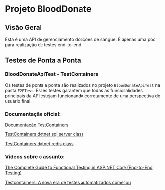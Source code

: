 # Projeto BloodDonate

## Visão Geral
Esta é uma API de gerenciamento doações de sangue. É apenas uma poc para realização de testes end-to-end.

## Testes de Ponta a Ponta

### BloodDonateApiTest - TestContainers
Os testes de ponta a ponta são realizados no projeto `BloodDonateApiTest` na pasta `E2ETest`. Esses testes garantem que todas as funcionalidades principais da API estejam funcionando corretamente de uma perspectiva do usuário final.

### Documentação oficial:

[Documentação TestContainers](https://dotnet.testcontainers.org/)

[TestContainers dotnet sql server class](https://github.com/testcontainers/testcontainers-dotnet/blob/develop/src/Testcontainers.MsSql/MsSqlContainer.cs)

[TestContainers dotnet redis class](https://github.com/testcontainers/testcontainers-dotnet/blob/develop/src/Testcontainers.Redis/RedisContainer.cs)

### Videos sobre o assunto:

[The Complete Guide to Functional Testing in ASP.NET Core (End-to-End Testing)](https://www.youtube.com/watch?v=ASa8wXMXwrQ&t=436s)

[Testcontainers: A nova era de testes automatizados começou](https://www.youtube.com/watch?v=jlcWG1aPcXQ)
